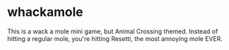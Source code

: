 # whackamole
This is a wack a mole mini game, but Animal Crossing themed. Instead of hitting a regular mole, you're hitting Resetti, the most annoying mole EVER. 
